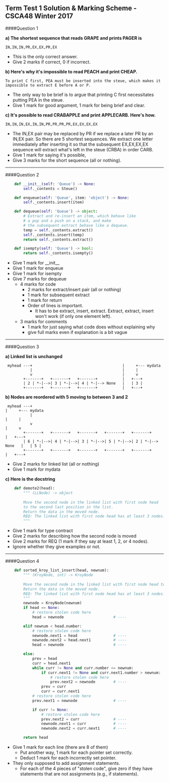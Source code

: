 Term Test 1 Solution & Marking Scheme - CSCA48 Winter 2017
---------------

####Question 1

**a) The shortest sequence that reads GRAPE and prints PAGER is**

    IN,IN,IN,PR,EX,EX,PR,EX

+ This is the only correct answer.
+ Give 2 marks if correct, 0 if incorrect.

**b) Here's why it's impossible to read PEACH and print CHEAP.**

    To print C first, PEA must be inserted into the steue, which makes it impossible to extract E before A or P.

+ The only way to be brief is to argue that printing C first necessitates putting PEA in the steue.
+ Give 1 mark for good argument, 1 mark for being brief and clear.

**c) It's possible to read CRABAPPLE and print APPLECARB. Here's how.**

    IN,IN,IN,EX,IN,IN,PR,PR,PR,PR,EX,EX,EX,EX

+ The IN,EX pair may be replaced by PR if we replace a later PR by an IN,EX pair. So there are 5 shortest sequences. We extract one letter immediately after inserting it so that the subsequent EX,EX,EX,EX sequence will extract what's left in the steue (CRBA) in order CARB.
+ Give 1 mark for saying it's possible,
+ Give 3 marks for the short sequence (all or nothing).

---------------

####Question 2

```python
    def __init__(self: 'Queue') -> None:
        self._contents = Steue()

    def enqueue(self: 'Queue', item: 'object') -> None:
        self._contents.insert(item)

    def dequeue(self: 'Queue') -> object:
        # Extract and re-insert an item, which behave like
        # a pop and a push on a stack, and make
        # the subsequent extract behave like a dequeue.
        temp = self._contents.extract()
        self._contents.insert(temp)
        return self._contents.extract()

    def isempty(self: 'Queue') -> bool:
        return self._contents.isempty()
```

+ Give 1 mark for \_\_init\_\_
+ Give 1 mark for enqueue
+ Give 1 mark for isempty
+ Give 7 marks for dequeue
    + 4 marks for code
        + 2 marks for extract/insert pair (all or nothing)
        + 1 mark for subsequent extract
        + 1 mark for return
        + Order of lines is important.
            + It has to be extract, insert, extract. Extract, extract, insert won't work (if only one element left).
    + 3 marks for comments
        + 1 mark for just saying what code does without explaining why
        + give full marks even if explanation is a bit vague

---------------

####Question 3

**a) Linked list is unchanged**
```
 myhead ---+                                        |     +--- mydata  
           |                                        |     |  
           v                                        |     v
        +-------+   +-------+   +-------+           |   +---+
        | 2 | *-|-->| 3 | *-|-->| 4 | *-|--> None   |   | 3 |
        +-------+   +-------+   +-------+           |   +---+
```

**b) Nodes are reordered with 5 moving to between 3 and 2**
```
 myhead ---+                                                                |     +--- mydata  
           |                                                                |     |  
           v                                                                |     v
        +-------+   +-------+   +-------+   +-------+   +-------+           |   +---+
        | 6 | *-|-->| 4 | *-|-->| 3 | *-|-->| 5 | *-|-->| 2 | *-|--> None   |   | 5 |
        +-------+   +-------+   +-------+   +-------+   +-------+           |   +---+
```

+ Give 2 marks for linked list (all or nothing)
+ Give 1 mark for mydata

**c) Here is the docstring**
```python
    def demote2(head):
        """ (LLNode) -> object
 
        Move the second node in the linked list with first node head
        to the second last position in the list.
        Return the data in the moved node.
        REQ: The linked list with first node head has at least 3 nodes.
        """
```

+ Give 1 mark for type contract
+ Give 2 marks for describing how the second node is moved
+ Give 2 marks for REQ (1 mark if they say at least 1, 2, or 4 nodes).
+ Ignore whether they give examples or not.

---------------

####Question 4
```python
    def sorted_kroy_list_insert(head, newnum):
        """ (KroyNode, int) -> KroyNode
 
        Move the second node in the linked list with first node head to the second last position in the list.
        Return the data in the moved node.
        REQ: The linked list with first node head has at least 3 nodes.
        """
        newnode = KroyNode(newnum)
        if head == None:
            # restore stolen code here
            head = newnode                      # ----

        elif newnum < head.number:
            # restore stolen code here
            newnode.next1 = head                # ----
            newnode.next2 = head.next1          # ----
            head = newnode                      # ----

        else:
            prev = head
            curr = head.next1
            while curr != None and curr.number <= newnum:
                if curr.next1 != None and curr.next1.number > newnum:
                    # restore stolen code here
                    prev.next2 = newnode        # ----
                prev = curr
                curr = curr.next1
            # restore stolen code here
            prev.next1 = newnode                # ----

            if curr != None:
                # restore stolen code here
                prev.next2 = curr               # ----
                newnode.next1 = curr            # ----
                newnode.next2 = curr.next1      # ----

        return head
```

+ Give 1 mark for each line (there are 8 of them)
    + Put another way, 1 mark for each pointer set correctly.
    + Deduct 1 mark for each incorrectly set pointer.
+ They only supposed to add assignment statements.
    + For each of the 4 pieces of "stolen code", give zero if they have statements that are not assignments (e.g., if statements).
